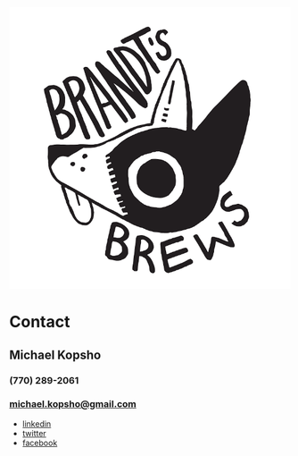 <head>
  <link rel="icon" href="BrandtsBrewVector2-1.png" type="image/x-icon">
</head>

[![Brandt's Brews](/BrandtsBrewVector-1.png)](https://www.instagram.com/hikari_smoked_bacon/?hl=en)

# Contact
## Michael Kopsho
### (770) 289-2061
### michael.kopsho@gmail.com
* [linkedin](https://www.linkedin.com/in/michael-kopsho-b2b37a2a/)
* [twitter](https://twitter.com/Michael_Tsunam1)
* [facebook](https://www.facebook.com/Rembrandt89)
